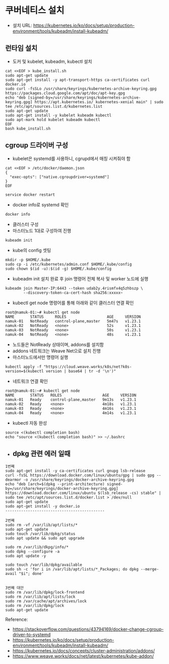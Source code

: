 # 쿠버네티스 설치 
- 설치 URL: https://kubernetes.io/ko/docs/setup/production-environment/tools/kubeadm/install-kubeadm/

## 런타임 설치
- 도커 및 kubelet, kubeadm, kubectl 설치 
```
cat <<EOF > kube_install.sh
sudo apt-get update
sudo apt-get install -y apt-transport-https ca-certificates curl docker.io
sudo curl -fsSLo /usr/share/keyrings/kubernetes-archive-keyring.gpg https://packages.cloud.google.com/apt/doc/apt-key.gpg
echo "deb [signed-by=/usr/share/keyrings/kubernetes-archive-keyring.gpg] https://apt.kubernetes.io/ kubernetes-xenial main" | sudo tee /etc/apt/sources.list.d/kubernetes.list
sudo apt-get update
sudo apt-get install -y kubelet kubeadm kubectl
sudo apt-mark hold kubelet kubeadm kubectl
EOF
bash kube_install.sh
```

## cgroup 드라이버 구성
- kubelet은 systemd를 사용하니, cgrupd에서 매칭 시켜줘야 함

```
cat <<EOF > /etc/docker/daemon.json
{
  "exec-opts": ["native.cgroupdriver=systemd"]
}
EOF

service docker restart
```

- docker info로 systemd 확인
```
docker info 
```

- 클러스터 구성
- 마스터노드 1대로 구성하여 진행
```
kubeadm init
```

- kube의 config 셋팅
```
mkdir -p $HOME/.kube
sudo cp -i /etc/kubernetes/admin.conf $HOME/.kube/config
sudo chown $(id -u):$(id -g) $HOME/.kube/config
```

- kubeadm init 설치 완료 후 join 명령어 전체 복사 및 worker 노드에 실행
```
kubeadm join Master-IP:6443 --token udab2y.4rismfx4q5zhbszp \
        --discovery-token-ca-cert-hash sha256:xxxxx~
```

- kubectl get node 명령어를 통해 아래와 같이 클러스터 연결 확인
```
root@namuk-01:~# kubectl get node
NAME       STATUS     ROLES                  AGE     VERSION
namuk-01   NotReady   control-plane,master   5m47s   v1.23.1
namuk-02   NotReady   <none>                 52s     v1.23.1
namuk-03   NotReady   <none>                 50s     v1.23.1
namuk-04   NotReady   <none>                 48s     v1.23.1
```

- 노드들은 NotReady 상태이며, addons를 설치함
- addons 네트워크는 Weave Net으로 설치 진행
- 마스터노드에서만 명령어 실행
```
kubectl apply -f "https://cloud.weave.works/k8s/net?k8s-version=$(kubectl version | base64 | tr -d '\n')"
```

- 네트워크 연결 확인
```
root@namuk-01:~# kubectl get node
NAME       STATUS   ROLES                  AGE     VERSION
namuk-01   Ready    control-plane,master   9m13s   v1.23.1
namuk-02   Ready    <none>                 4m18s   v1.23.1
namuk-03   Ready    <none>                 4m16s   v1.23.1
namuk-04   Ready    <none>                 4m14s   v1.23.1
```  


- kubectl 자동 완성
```  
source <(kubectl completion bash)
echo "source <(kubectl completion bash)" >> ~/.bashrc
```  

- ## dpkg 관련 에러 일때
``` 
1번째
sudo apt-get install -y ca-certificates curl gnupg lsb-release
curl -fsSL https://download.docker.com/linux/ubuntu/gpg | sudo gpg --dearmor -o /usr/share/keyrings/docker-archive-keyring.gpg
echo "deb [arch=$(dpkg --print-architecture) signed-by=/usr/share/keyrings/docker-archive-keyring.gpg]
https://download.docker.com/linux/ubuntu $(lsb_release -cs) stable" | sudo tee /etc/apt/sources.list.d/docker.list > /dev/null
sudo apt-get update
sudo apt-get install -y docker.io
--------------------------------------------

2번째
sudo rm -vf /var/lib/apt/lists/*
sudo apt-get update
sudo touch /var/lib/dpkg/status
sudo apt update && sudo apt upgrade

sudo rm /var/lib/dkpg/info/*
sudo dpkg --configure -a
sudo apt update -y

sudo touch /var/lib/dpkg/available
sudo sh -c 'for i in /var/lib/apt/lists/*_Packages; do dpkg --merge-avail "$i"; done'


3번째 대안
sudo rm /var/lib/dpkg/lock-frontend
sudo rm /var/lib/apt/lists/lock
sudo rm /var/cache/apt/archives/lock
sudo rm /var/lib/dpkg/lock
sudo apt-get update
```  


Reference:
- https://stackoverflow.com/questions/43794169/docker-change-cgroup-driver-to-systemd
- https://kubernetes.io/ko/docs/setup/production-environment/tools/kubeadm/install-kubeadm/
- https://kubernetes.io/docs/concepts/cluster-administration/addons/
- https://www.weave.works/docs/net/latest/kubernetes/kube-addon/


